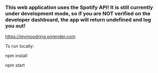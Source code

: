 ### This web application uses the Spotify API! It is still currently under development mode, so if you are NOT verified on the developer dashboard, the app will return undefined and log you out!  

https://mymoodring.onrender.com 

To run locally:

  npm install
  
  npm start
